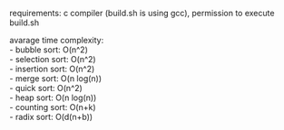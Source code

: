 <p>requirements: c compiler (build.sh is using gcc), permission to execute build.sh</p>
avarage time complexity:<br>
- bubble sort: O(n^2)<br>
- selection sort: O(n^2)<br>
- insertion sort: O(n^2)<br>
- merge sort: O(n log(n))<br>
- quick sort: O(n^2)<br>
- heap sort: O(n log(n))<br>
- counting sort: O(n+k)<br>
- radix sort: O(d(n+b))<br>
